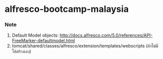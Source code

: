 # alfresco-bootcamp-malaysia

### Note
1. Default Model objects: http://docs.alfresco.com/5.0/references/API-FreeMarker-defaultmodel.html
2. tomcat/shared/classes/alfresco/extension/templates/webscripts (ถ้าไม่มีให้สร้างเอง)
